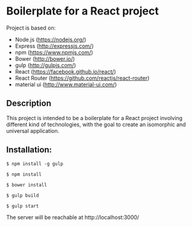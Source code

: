 # Boilerplate for a React project

Project is based on:

* Node.js (https://nodejs.org/)
* Express (http://expressjs.com/)
* npm (https://www.npmjs.com/)
* Bower (http://bower.io/)
* gulp (http://gulpjs.com/)
* React (https://facebook.github.io/react/)
* React Router (https://github.com/reactjs/react-router)
* material ui (http://www.material-ui.com/)


## Description

This project is intended to be a boilerplate for a React project involving different kind of technologies, with the goal to create an isomorphic and universal application.


## Installation:

    $ npm install -g gulp

    $ npm install

    $ bower install

    $ gulp build

    $ gulp start


The server will be reachable at http://localhost:3000/